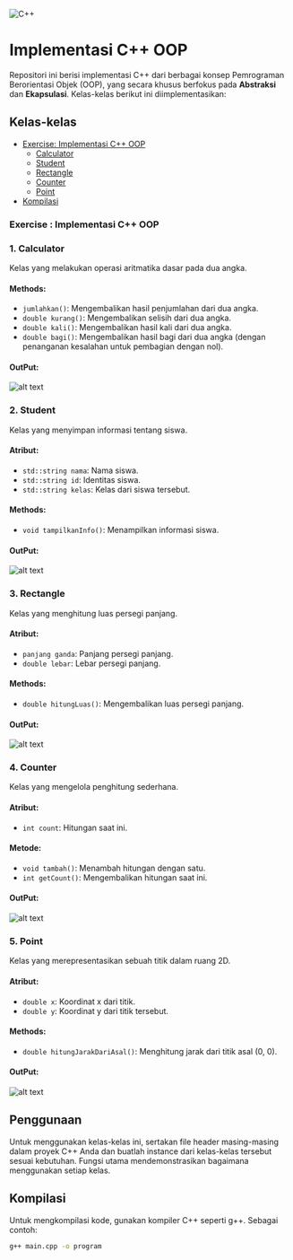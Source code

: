 ![C++](https://img.shields.io/badge/c++-%2300599C.svg?style=for-the-badge&logo=c%2B%2B&logoColor=white)

# Implementasi C++ OOP

Repositori ini berisi implementasi C++ dari berbagai konsep Pemrograman Berorientasi Objek (OOP), yang secara khusus berfokus pada **Abstraksi** dan **Ekapsulasi**. Kelas-kelas berikut ini diimplementasikan:

## Kelas-kelas
- [Exercise: Implementasi C++ OOP](#Exercise-Implementasi-C++-OOP)
    - [Calculator](#Calculator)
    - [Student](#Student)
    - [Rectangle](#Rectangle)
    - [Counter](#Counter)
    - [Point](#Point)
- [Kompilasi](#kompilasi)

### Exercise : Implementasi C++ OOP

### 1. Calculator
Kelas yang melakukan operasi aritmatika dasar pada dua angka.

#### Methods:
- `jumlahkan()`: Mengembalikan hasil penjumlahan dari dua angka.
- `double kurang()`: Mengembalikan selisih dari dua angka.
- `double kali()`: Mengembalikan hasil kali dari dua angka.
- `double bagi()`: Mengembalikan hasil bagi dari dua angka (dengan penanganan kesalahan untuk pembagian dengan nol).

#### OutPut:
![alt text](image.png)

### 2. Student
Kelas yang menyimpan informasi tentang siswa.

#### Atribut:
- `std::string nama`: Nama siswa.
- `std::string id`: Identitas siswa.
- `std::string kelas`: Kelas dari siswa tersebut.

#### Methods:
- `void tampilkanInfo()`: Menampilkan informasi siswa.

#### OutPut:
![alt text](image-1.png)

### 3. Rectangle
Kelas yang menghitung luas persegi panjang.

#### Atribut:
- `panjang ganda`: Panjang persegi panjang.
- `double lebar`: Lebar persegi panjang.

#### Methods:
- `double hitungLuas()`: Mengembalikan luas persegi panjang.

#### OutPut:
![alt text](image-2.png)

### 4. Counter
Kelas yang mengelola penghitung sederhana.

#### Atribut:
- `int count`: Hitungan saat ini.

#### Metode:
- `void tambah()`: Menambah hitungan dengan satu.
- `int getCount()`: Mengembalikan hitungan saat ini.

#### OutPut:
![alt text](image-3.png)

### 5. Point
Kelas yang merepresentasikan sebuah titik dalam ruang 2D.

#### Atribut:
- `double x`: Koordinat x dari titik.
- `double y`: Koordinat y dari titik tersebut.

#### Methods:
- `double hitungJarakDariAsal()`: Menghitung jarak dari titik asal (0, 0).

#### OutPut:
![alt text](image-4.png)

## Penggunaan
Untuk menggunakan kelas-kelas ini, sertakan file header masing-masing dalam proyek C++ Anda dan buatlah instance dari kelas-kelas tersebut sesuai kebutuhan. Fungsi utama mendemonstrasikan bagaimana menggunakan setiap kelas.

## Kompilasi
Untuk mengkompilasi kode, gunakan kompiler C++ seperti g++. Sebagai contoh:
```bash
g++ main.cpp -o program